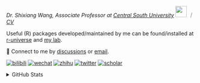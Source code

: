 
<p><em>Dr. Shixiang Wang, Associate Professor at <a href="https://en.csu.edu.cn/">Central South University</a> <img src="https://media.giphy.com/media/WUlplcMpOCEmTGBtBW/giphy.gif" width="30">  ｜ <a href="https://faculty.csu.edu.cn/wangshixiang">CV</a>
</em></p>

Useful (R) packages developed/maintained by me can be found/installed at [r-universe](https://shixiangwang.r-universe.dev/) and [my lab](https://github.com/WangLabCSU).

💬 Connect to me by
[discussions](https://github.com/ShixiangWang/self-study/discussions) or [email](mailto:shixiang1994wang@gmail.com). 

[![bilibili](https://img.shields.io/badge/王诗翔-B站-yellow)](https://space.bilibili.com/11553374) [![wechat](https://img.shields.io/badge/王诗翔-微信公众号-important)](https://shixiangwang.github.io/home/logo/qrcode.jpg) [![zhihu](https://img.shields.io/badge/王诗翔-知乎-blue)](https://www.zhihu.com/people/shixiangwang) [![twitter](https://img.shields.io/badge/WangShxiang-twitter-ff69b4)](https://twitter.com/WangShxiang) [![scholar](https://img.shields.io/badge/ShixiangWang-Scholar-00ffff)](https://scholar.google.com/citations?user=FvNp0NkAAAAJ) 

<details>
 
<summary>GitHub Stats</summary>


<!--START_SECTION:waka-->
**🐱 My GitHub Data** 

> 📦 5.0 MB Used in GitHub's Storage 
 > 
> 🏆 843 Contributions in the Year 2025
 > 
> 🚫 Not Opted to Hire
 > 
> 📜 100 Public Repositories 
 > 
> 🔑 30 Private Repositories 
 > 
**I'm an Early 🐤** 

```text
🌞 Morning                2743 commits        ████░░░░░░░░░░░░░░░░░░░░░   16.96 % 
🌆 Daytime                6902 commits        ███████████░░░░░░░░░░░░░░   42.66 % 
🌃 Evening                5378 commits        ████████░░░░░░░░░░░░░░░░░   33.24 % 
🌙 Night                  1155 commits        ██░░░░░░░░░░░░░░░░░░░░░░░   07.14 % 
```
📅 **I'm Most Productive on Tuesday** 

```text
Monday                   2379 commits        ████░░░░░░░░░░░░░░░░░░░░░   14.71 % 
Tuesday                  2896 commits        ████░░░░░░░░░░░░░░░░░░░░░   17.90 % 
Wednesday                2597 commits        ████░░░░░░░░░░░░░░░░░░░░░   16.05 % 
Thursday                 2747 commits        ████░░░░░░░░░░░░░░░░░░░░░   16.98 % 
Friday                   2400 commits        ████░░░░░░░░░░░░░░░░░░░░░   14.83 % 
Saturday                 1362 commits        ██░░░░░░░░░░░░░░░░░░░░░░░   08.42 % 
Sunday                   1797 commits        ███░░░░░░░░░░░░░░░░░░░░░░   11.11 % 
```


**I Mostly Code in R** 

```text
R                        87 repos            █████████████░░░░░░░░░░░░   53.70 % 
HTML                     25 repos            ████░░░░░░░░░░░░░░░░░░░░░   15.43 % 
Python                   7 repos             █░░░░░░░░░░░░░░░░░░░░░░░░   04.32 % 
SCSS                     3 repos             ░░░░░░░░░░░░░░░░░░░░░░░░░   01.85 % 
Lua                      1 repo              ░░░░░░░░░░░░░░░░░░░░░░░░░   00.62 % 
```




 Last Updated on 24/08/2025 18:54:05 UTC
<!--END_SECTION:waka-->

> These Readme stats are generated using github action [awesome-readme-stats](https://github.com/anmol098/waka-readme-stats)

-----

**NOTE: Top languages does not indicate my skill level or anything like that. It is just a metric of which languages have been hosted by me on GitHub based on the usage across repositories.**

</details>
